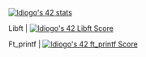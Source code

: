 [![ldiogo's 42 stats](https://badge42.vercel.app/api/v2/cl9fqjhxz00160gjt64bdev8v/stats?cursusId=21&coalitionId=112)](https://github.com/JaeSeoKim/badge42)

Libft | [![ldiogo's 42 Libft Score](https://badge42.vercel.app/api/v2/cl9fqjhxz00160gjt64bdev8v/project/2530016)](https://github.com/JaeSeoKim/badge42)

Ft_printf | [![ldiogo's 42 ft_printf Score](https://badge42.vercel.app/api/v2/cl9fqjhxz00160gjt64bdev8v/project/2629427)](https://github.com/JaeSeoKim/badge42)
